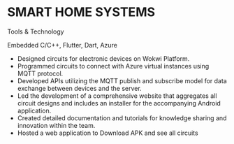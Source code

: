 # SMART HOME SYSTEMS

Tools & Technology

Embedded C/C++, Flutter, Dart, Azure

- Designed circuits for electronic devices on Wokwi Platform.
- Programmed circuits to connect with Azure virtual instances using MQTT protocol.
- Developed APIs utilizing the MQTT publish and subscribe model for data exchange between devices and the server.
- Led the development of a comprehensive website that aggregates all circuit designs and includes an installer for the accompanying Android application.
- Created detailed documentation and tutorials for knowledge sharing and innovation within the team.
- Hosted a web application to Download APK and see all circuits


  
